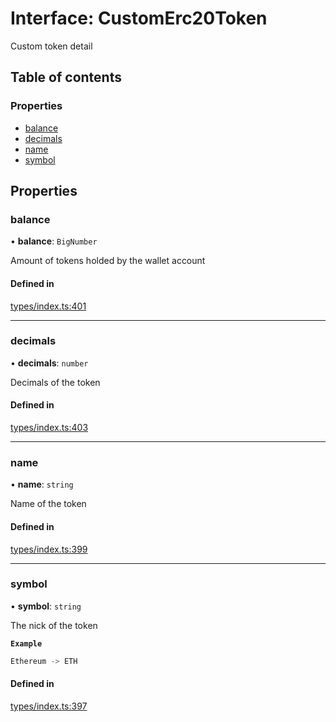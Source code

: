 # Interface: CustomErc20Token

Custom token detail

## Table of contents

### Properties

- [balance](CustomErc20Token.md#balance)
- [decimals](CustomErc20Token.md#decimals)
- [name](CustomErc20Token.md#name)
- [symbol](CustomErc20Token.md#symbol)

## Properties

### balance

• **balance**: `BigNumber`

Amount of tokens holded by the wallet account

#### Defined in

[types/index.ts:401](https://github.com/nevermined-io/react-components/blob/a8236f6/catalog/src/types/index.ts#L401)

___

### decimals

• **decimals**: `number`

Decimals of the token

#### Defined in

[types/index.ts:403](https://github.com/nevermined-io/react-components/blob/a8236f6/catalog/src/types/index.ts#L403)

___

### name

• **name**: `string`

Name of the token

#### Defined in

[types/index.ts:399](https://github.com/nevermined-io/react-components/blob/a8236f6/catalog/src/types/index.ts#L399)

___

### symbol

• **symbol**: `string`

The nick of the token

**`Example`**

```ts
Ethereum -> ETH
```

#### Defined in

[types/index.ts:397](https://github.com/nevermined-io/react-components/blob/a8236f6/catalog/src/types/index.ts#L397)
